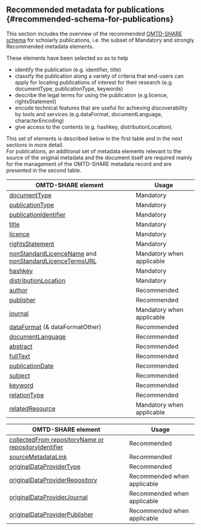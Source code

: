 ## ​Recommended metadata for publications {#recommended-schema-for-publications}

This section includes the overview of the recommended [OMTD-SHARE schema](/the_omtd-share_metadata_schema.md) for scholarly publications, i.e. the subset of Mandatory and strongly Recommended metadata elements.

These elements have been selected so as to help

* identify the publication \(e.g. identifier, title\)
* classify the publication along a variety of criteria that end-users can apply for locating publications of interest for their research \(e.g. documentType, publicationType, keywords\)
* describe the legal terms for using the publication \(e.g.licence, rightsStatement\)
* encode  technical features that are useful for achieving discoverability by tools and services \(e.g.dataFormat, documentLanguage, characterEncoding\)
* give access to the contents \(e.g. hashkey, distributionLocation\).

This set of elements is described below in the first table and in the next sections in more detail.  
For publications, an additional set of metadata elements relevant to the source of the original metadata and the document itself are required mainly for the management of the OMTD-SHARE metadata record and are presented in the second table.

| **OMTD-SHARE element** | **Usage** |
| --- | --- |
| [documentType](/publications_documentType.md) | Mandatory |
| [publicationType](/publications_publicationType.md) | Mandatory |
| [publicationIdentifier](/publications_identifier.md) | Mandatory |
| [title](/publications_title.md) | Mandatory |
| [licence](/licence.md) | Mandatory |
| [rightsStatement](/rightsStatement.md) | Mandatory |
| [nonStandardLicenceName](/nonStandardLicenceName.md) and [nonStandardLicenceTermsURL](/nonStandardLicenceTermsURL.md) | Mandatory when applicable |
| [hashkey](/publications_hashkey.md) | Mandatory |
| [distributionLocation](/distributionLocation.md) | Μandatory |
| [author](/publications_author.md) | Recommended |
| [publisher](/publications_publisher.md) | Recommended |
| [journal](/publications_journal.md) | Mandatory when applicable |
| [dataFormat](/publications_dataFormat.md) \(& dataFormatOther\) | Recommended |
| [documentLanguage](/publications_documentLanguage.md) | Recommended |
| [abstract](/publications_abstract.md) | Recommended |
| [fullText](/publications_fullText.md) | Recommended |
| [publicationDate](/publications_publicationDate.md) | Recommended |
| [subject ](/publications_subject.md) | Recommended |
| [keyword ](/publications_keyword.md) | Recommended |
| [relationType ](/relationType.md) | Recommended |
| [relatedResource ](/relatedResource.md) | Mandatory when applicable |

| **OMTD-SHARE element** | **Usage** |
| --- | --- |
| [collectedFrom repositoryName or repositoryIdentifier](/publications_collectedFrom.md) | Recommended |
| [sourceMetadataLink ](/publications_sourceMetadataLink.md) | Recommended |
| [originalDataProviderType ](/publications_originalDataProviderType.md) | Recommended |
| [originalDataProviderRepository ](/publications_originalDataProviderRepository.md) | Recommended when applicable |
| [originalDataProviderJournal ](/publications_originalDataProviderJournal.md) | Recommended when applicable |
| [originalDataProviderPublisher ](/publications_originalDataProviderPublisher.md) | Recommended when applicable |




